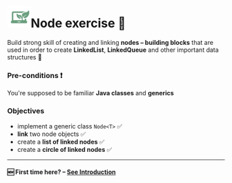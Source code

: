# <img src="https://raw.githubusercontent.com/bobocode-projects/resources/master/image/logo_transparent_background.png" height=50/>Node exercise :muscle:

Build strong skill of creating and linking **nodes – building blocks** that are used in order to create **LinkedList**, **LinkedQueue** and other
important data structures 💪

### Pre-conditions ❗
You're supposed to be familiar **Java classes** and **generics**

### Objectives
* implement a generic class `Node<T>` ✅
* **link** two node objects ✅
* create a **list of linked nodes** ✅
* create a **circle of linked nodes** ✅

---
#### 🆕 First time here? – [See Introduction](https://github.com/bobocode-projects/java-fundamentals-course/tree/main/0-0-intro#introduction)